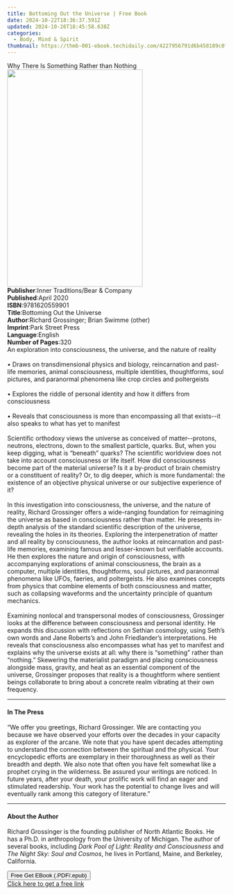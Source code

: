 ```yaml
---
title: Bottoming Out the Universe | Free Book
date: 2024-10-22T18:36:37.591Z
updated: 2024-10-26T18:45:58.638Z
categories:
  - Body, Mind & Spirit
thumbnail: https://thmb-001-ebook.techidaily.com/4227956791d6b458189c0f9e0cb95b5a8b7b0cf94ee7f0dfd58309eeba70c5bc.jpg
---
```

<main id="book-container">
  <div class="flex flex-col">
    <div class="book-brief flex-1 py-6 px-4 sm:p-6 md:py-10 md:px-8">
      <!-- brief-->
      <div class="book-brief-main">
        Why There Is Something Rather than Nothing
      </div>
    </div>
    <div
      class="book-meta-info flex-1 grid gap-4 col-start-1 col-end-3 row-start-1 sm:mb-6 sm:grid-cols-4 lg:gap-6 lg:col-start-2 lg:row-end-6 lg:row-span-6 lg:mb-0"
    >
      <div
        class="book-meta-info-left place-content-center mt-4 p-4 text-sm leading-6 col-start-2 col-span-2 dark:text-slate-400"
      >
        <img
          class="w-full h-500 object-cover rounded-lg sm:h-255 sm:col-span-2 lg:col-span-full"
          src="https://img-001-ebook.techidaily.com/7c7385713e60bbee0de16553f5b2399d018e7793104fbbe39f521374423462a3.jpg"
          alt=""
          width="312"
          height="500"
        />
      </div>
      <div
        class="book-meta-info-right mt-2 col-start-1 row-start-2 col-span-3 self-center"
      >
        <!-- meta data  -->
        <div class="flex flex-col px-4 md:px-8">
          <div class="flex-1">
            <strong>Publisher</strong>:<span class="px-2"
              >Inner Traditions/Bear &amp; Company</span
            >
          </div>
          <div class="flex-1">
            <strong>Published</strong>:<span class="px-2">April 2020</span>
          </div>
          <div class="flex-1">
            <strong>ISBN</strong>:<span class="px-2">9781620559901</span>
          </div>
          <div class="flex-1">
            <strong>Title</strong>:<span class="px-2"
              >Bottoming Out the Universe</span
            >
          </div>
          <div class="flex-1">
            <strong>Author</strong>:<span class="px-2"
              >Richard Grossinger; Brian Swimme (other)</span
            >
          </div>
          <div class="flex-1">
            <strong>Imprint</strong>:<span class="px-2">Park Street Press</span>
          </div>
          <div class="flex-1">
            <strong>Language</strong>:<span class="px-2">English</span>
          </div>
          <div class="flex-1">
            <strong>Number of Pages</strong>:<span class="px-2">320</span>
          </div>
        </div>
      </div>
    </div>
    <div class="book-description flex-1 py-6 px-4 sm:p-6 md:py-10 md:px-8">
      <div class="book-description-main">
        <div accordion-content="" id="description">
          An exploration into consciousness, the universe, and the nature of
          reality <br /><br />• Draws on transdimensional physics and biology,
          reincarnation and past-life memories, animal consciousness, multiple
          identities, thoughtforms, soul pictures, and paranormal phenomena like
          crop circles and poltergeists <br /><br />• Explores the riddle of
          personal identity and how it differs from consciousness <br /><br />•
          Reveals that consciousness is more than encompassing all that
          exists--it also speaks to what has yet to manifest
          <br /><br />Scientific orthodoxy views the universe as conceived of
          matter--protons, neutrons, electrons, down to the smallest particle,
          quarks. But, when you keep digging, what is “beneath” quarks? The
          scientific worldview does not take into account consciousness or life
          itself. How did consciousness become part of the material universe? Is
          it a by-product of brain chemistry or a constituent of reality? Or, to
          dig deeper, which is more fundamental: the existence of an objective
          physical universe or our subjective experience of it? <br /><br />In
          this investigation into consciousness, the universe, and the nature of
          reality, Richard Grossinger offers a wide-ranging foundation for
          reimagining the universe as based in consciousness rather than matter.
          He presents in-depth analysis of the standard scientific description
          of the universe, revealing the holes in its theories. Exploring the
          interpenetration of matter and all reality by consciousness, the
          author looks at reincarnation and past-life memories, examining famous
          and lesser-known but verifiable accounts. He then explores the nature
          and origin of consciousness, with accompanying explorations of animal
          consciousness, the brain as a computer, multiple identities,
          thoughtforms, soul pictures, and paranormal phenomena like UFOs,
          faeries, and poltergeists. He also examines concepts from physics that
          combine elements of both consciousness and matter, such as collapsing
          waveforms and the uncertainty principle of quantum mechanics.
          <br /><br />Examining nonlocal and transpersonal modes of
          consciousness, Grossinger looks at the difference between
          consciousness and personal identity. He expands this discussion with
          reflections on Sethian cosmology, using Seth’s own words and Jane
          Roberts’s and John Friedlander’s interpretations. He reveals that
          consciousness also encompasses what has yet to manifest and explains
          why the universe exists at all: why there is “something” rather than
          “nothing.” Skewering the materialist paradigm and placing
          consciousness alongside mass, gravity, and heat as an essential
          component of the universe, Grossinger proposes that reality is a
          thoughtform where sentient beings collaborate to bring about a
          concrete realm vibrating at their own frequency.
        </div>
        <div class="accordion-fader"></div>
      </div>
    </div>
    <div class="book-excerpts flex-1 py-6 px-4 sm:p-6 md:py-10 md:px-8">
      <!-- excerpts-->
      <div class="book-excerpts-main">
        <hr />
        <h4 class="placeholder placeholder-heading">
          <span>In The Press</span>
        </h4>
        <p>
          “We offer you greetings, Richard Grossinger. We are contacting you
          because we have observed your efforts over the decades in your
          capacity as explorer of the arcane. We note that you have spent
          decades attempting to understand the connection between the spiritual
          and the physical. Your encyclopedic efforts are exemplary in their
          thoroughness as well as their breadth and depth. We also note that
          often you have felt somewhat like a prophet crying in the wilderness.
          Be assured your writings are noticed. In future years, after your
          death, your prolific work will find an eager and stimulated
          readership. Your work has the potential to change lives and will
          eventually rank among this category of literature.”
        </p>
      </div>
    </div>
    <div class="book-about-author flex-1 py-6 px-4 sm:p-6 md:py-10 md:px-8">
      <!-- about author-->
      <div class="book-main-author-main">
        <hr />
        <h4 class="placeholder placeholder-heading">
          <span>About the Author</span>
        </h4>
        <p>
          Richard Grossinger is the founding publisher of North Atlantic Books.
          He has a Ph.D. in anthropology from the University of Michigan. The
          author of several books, including
          <i>Dark Pool of Light: Reality and Consciousness</i> and
          <i>The Night Sky: Soul and Cosmos</i>, he lives in Portland, Maine,
          and Berkeley, California.
        </p>
      </div>
    </div>
    <div class="book-free-get flex-1 py-6 px-4 sm:p-6 md:py-10 md:px-8">
      <button
        id="btn-free-get"
        class="bg-blue-500 hover:bg-blue-700 text-white font-bold py-2 px-4 rounded"
      >
        Free Get EBook (.PDF/.epub)
      </button>
      <div id="countdown-display" class="px-2 text-lg mt-2"></div>
      <a
        id="free-link"
        class="hidden bg-blue-500 hover:bg-blue-700 text-white font-bold py-2 px-4 rounded"
        href="https://www.ebooks.com/en-us/book/209776248/bottoming-out-the-universe/richard-grossinger/"
        target="_blank"
        >Click here to get a free link</a
      >
    </div>
    <script>
      let countdownTime = 0;
      let countdownInterval = null;
      document
        .getElementById('btn-free-get')
        .addEventListener('click', startCountdown);
      function startCountdown() {
        countdownTime = new Date().getTime() + 60000 * 3;
        countdownInterval = setInterval(updateCountdown, 1000);
        document.getElementById('btn-free-get').disabled = true;
        document
          .getElementById('btn-free-get')
          .classList.add('bg-gray-500', 'cursor-not-allowed');
      }
      function updateCountdown() {
        let currentTime = new Date().getTime();
        let timeLeft = countdownTime - currentTime;
        let secondsLeft = Math.floor(timeLeft / 1000);
        document.getElementById('countdown-display').innerHTML =
          `Remaining time: ${secondsLeft} seconds.`;
        if (secondsLeft <= 0) {
          clearInterval(countdownInterval);
          document.getElementById('btn-free-get').classList.add('hidden');
          document.getElementById('free-link').classList.remove('hidden');
          document.getElementById('countdown-display').innerHTML = '';
        }
      }
    </script>
  </div>
</main>

<ins class="adsbygoogle"
      style="display:block"
      data-ad-client="ca-pub-7571918770474297"
      data-ad-slot="8358498916"
      data-ad-format="auto"
      data-full-width-responsive="true"></ins>
    